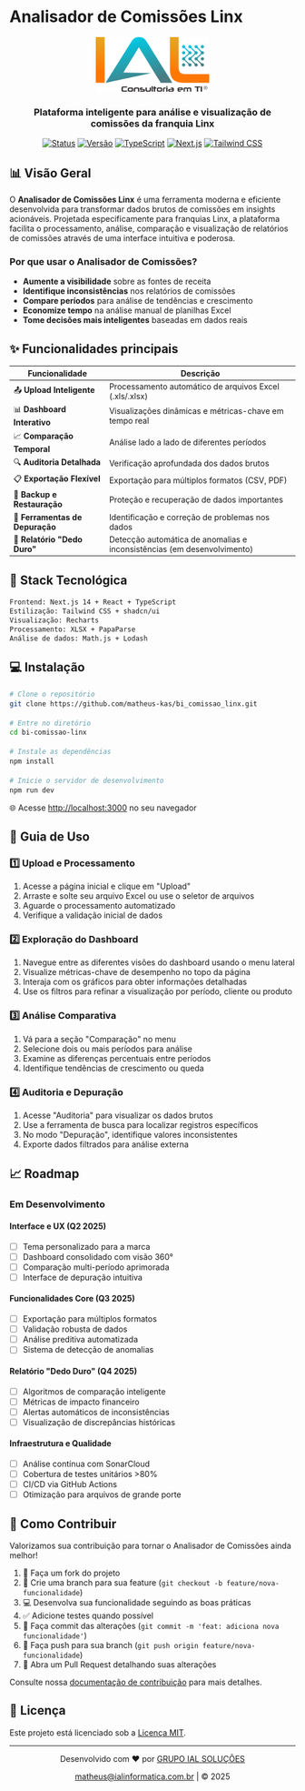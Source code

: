 # Analisador de Comissões Linx

<div align="center">
  <img src="./public/logo.png" alt="Logo do Analisador de Comissões" width="200"/>
  <h3>Plataforma inteligente para análise e visualização de comissões da franquia Linx</h3>
  
  [![Status](https://img.shields.io/badge/status-em%20desenvolvimento-yellow)](https://github.com/seu-usuario/bi-comissao-linx)
  [![Versão](https://img.shields.io/badge/versão-1.1.24-blue)](https://github.com/seu-usuario/bi-comissao-linx/releases)
  [![TypeScript](https://img.shields.io/badge/TypeScript-5.0.4-blue)](https://www.typescriptlang.org/)
  [![Next.js](https://img.shields.io/badge/Next.js-14.0.0-black)](https://nextjs.org/)
  [![Tailwind CSS](https://img.shields.io/badge/Tailwind-3.3.0-38B2AC)](https://tailwindcss.com/)
</div>

## 📊 Visão Geral

O **Analisador de Comissões Linx** é uma ferramenta moderna e eficiente desenvolvida para transformar dados brutos de comissões em insights acionáveis. Projetada especificamente para franquias Linx, a plataforma facilita o processamento, análise, comparação e visualização de relatórios de comissões através de uma interface intuitiva e poderosa.

### Por que usar o Analisador de Comissões?

- **Aumente a visibilidade** sobre as fontes de receita
- **Identifique inconsistências** nos relatórios de comissões
- **Compare períodos** para análise de tendências e crescimento
- **Economize tempo** na análise manual de planilhas Excel
- **Tome decisões mais inteligentes** baseadas em dados reais

## ✨ Funcionalidades principais

| Funcionalidade | Descrição |
|----------------|-----------|
| 📤 **Upload Inteligente** | Processamento automático de arquivos Excel (.xls/.xlsx) |
| 📊 **Dashboard Interativo** | Visualizações dinâmicas e métricas-chave em tempo real |
| 📈 **Comparação Temporal** | Análise lado a lado de diferentes períodos |
| 🔍 **Auditoria Detalhada** | Verificação aprofundada dos dados brutos |
| 📋 **Exportação Flexível** | Exportação para múltiplos formatos (CSV, PDF) |
| 💾 **Backup e Restauração** | Proteção e recuperação de dados importantes |
| 🐛 **Ferramentas de Depuração** | Identificação e correção de problemas nos dados |
| 🔐 **Relatório "Dedo Duro"** | Detecção automática de anomalias e inconsistências (em desenvolvimento) |

## 🚀 Stack Tecnológica

```
Frontend: Next.js 14 + React + TypeScript
Estilização: Tailwind CSS + shadcn/ui
Visualização: Recharts
Processamento: XLSX + PapaParse
Análise de dados: Math.js + Lodash
```

## 💻 Instalação

```bash
# Clone o repositório
git clone https://github.com/matheus-kas/bi_comissao_linx.git

# Entre no diretório
cd bi-comissao-linx

# Instale as dependências
npm install

# Inicie o servidor de desenvolvimento
npm run dev
```

🌐 Acesse [http://localhost:3000](http://localhost:3000) no seu navegador

## 📖 Guia de Uso

### 1️⃣ Upload e Processamento

1. Acesse a página inicial e clique em "Upload"
2. Arraste e solte seu arquivo Excel ou use o seletor de arquivos
3. Aguarde o processamento automatizado
4. Verifique a validação inicial de dados

### 2️⃣ Exploração do Dashboard

1. Navegue entre as diferentes visões do dashboard usando o menu lateral
2. Visualize métricas-chave de desempenho no topo da página
3. Interaja com os gráficos para obter informações detalhadas
4. Use os filtros para refinar a visualização por período, cliente ou produto

### 3️⃣ Análise Comparativa

1. Vá para a seção "Comparação" no menu
2. Selecione dois ou mais períodos para análise
3. Examine as diferenças percentuais entre períodos
4. Identifique tendências de crescimento ou queda

### 4️⃣ Auditoria e Depuração

1. Acesse "Auditoria" para visualizar os dados brutos
2. Use a ferramenta de busca para localizar registros específicos
3. No modo "Depuração", identifique valores inconsistentes
4. Exporte dados filtrados para análise externa

## 📈 Roadmap

### Em Desenvolvimento

#### Interface e UX (Q2 2025)
- [ ] Tema personalizado para a marca
- [ ] Dashboard consolidado com visão 360°
- [ ] Comparação multi-período aprimorada
- [ ] Interface de depuração intuitiva

#### Funcionalidades Core (Q3 2025)
- [ ] Exportação para múltiplos formatos
- [ ] Validação robusta de dados
- [ ] Análise preditiva automatizada
- [ ] Sistema de detecção de anomalias

#### Relatório "Dedo Duro" (Q4 2025)
- [ ] Algoritmos de comparação inteligente
- [ ] Métricas de impacto financeiro
- [ ] Alertas automáticos de inconsistências
- [ ] Visualização de discrepâncias históricas

#### Infraestrutura e Qualidade
- [ ] Análise contínua com SonarCloud
- [ ] Cobertura de testes unitários >80%
- [ ] CI/CD via GitHub Actions
- [ ] Otimização para arquivos de grande porte

## 👥 Como Contribuir

Valorizamos sua contribuição para tornar o Analisador de Comissões ainda melhor!

1. 🔀 Faça um fork do projeto
2. 🌿 Crie uma branch para sua feature (`git checkout -b feature/nova-funcionalidade`)
3. 💻 Desenvolva sua funcionalidade seguindo as boas práticas
4. ✅ Adicione testes quando possível
5. 📝 Faça commit das alterações (`git commit -m 'feat: adiciona nova funcionalidade'`)
6. 🚀 Faça push para sua branch (`git push origin feature/nova-funcionalidade`)
7. 🔄 Abra um Pull Request detalhando suas alterações

Consulte nossa [documentação de contribuição](CONTRIBUTING.md) para mais detalhes.

## 📄 Licença

Este projeto está licenciado sob a [Licença MIT](LICENSE).

---

<div align="center">
  <p>
    Desenvolvido com ❤️ por <a href="https://ialinformatica.com.br">GRUPO IAL SOLUÇÕES</a>
  </p>
  <p>
    <a href="mailto:matheus@ialinformatica.com.br">matheus@ialinformatica.com.br</a> | © 2025
  </p>
</div>